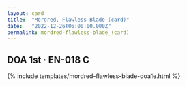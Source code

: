 ```yaml
---
layout: card
title:  "Mordred, Flawless Blade (card)"
date:   "2022-12-26T06:00:00.000Z"
permalink: mordred-flawless-blade_(card)
---
```


## DOA 1st &middot; EN-018 C

{% include templates/mordred-flawless-blade-doa1e.html %}
